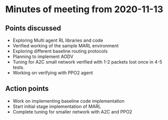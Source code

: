 # Minutes of meeting from 2020-11-13

## Points discussed

- Exploring Multi agent RL libraries and code
- Verified working of the sample MARL environment
- Exploring different baseline routing protocols
- Planning to implement AODV
- Tuning for A2C small network verified with 1-2 packets lost once in 4-5 tests. 
- Working on verifying with PPO2 agent 

## Action points

- Work on implementing baseline code implementation
- Start initial stage implementation of MARL
- Complete tuning for smaller network with A2C and PPO2




 
